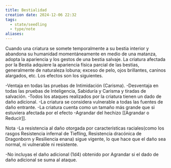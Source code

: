 ```yaml
---
title: Bestialidad
creation date: 2024-12-06 22:32
tags:
  - state/seedling
  - type/note
aliases:
---
```

Cuando una criatura se somete temporalmente a su bestia interior y abandona su humanidad momentáneamente en medio de una matanza, adopta la apariencia y los gestos de una bestia salvaje. La criatura afectada por la Bestia adquiere la apariencia física parcial de las bestias, generalmente de naturaleza lobuna; exceso de pelo, ojos brillantes, caninos alargados, etc. Los efectos son los siguientes.

-Ventaja en todas las pruebas de Intimidación (Carisma).
-Desventaja en todas las pruebas de Inteligencia, Sabiduría y Carisma y tiradas de
salvación.
-Todos los ataques realizados por la criatura tienen un dado de daño adicional.
-La criatura se considera vulnerable a todas las fuentes de daño entrante.
-La criatura cuenta como un tamaño más grande que si estuviera afectada por el efecto
-Agrandar del hechizo [[Agrandar o Reducir]].


Nota
-La resistencia al daño otorgada por características raciales(como los rasgos Resistencia infernal de Tiefling, Resistencia dracónica de Dragonborn y Resiliencia enana)
sigue vigente, lo que hace que el daño sea normal, ni vulnerable ni resistente.

-No incluyas el daño adicional (1d4) obtenido por Agrandar si el dado de daño adicional se suma al ataque.
